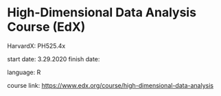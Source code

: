 # High-Dimensional Data Analysis Course (EdX)
HarvardX: PH525.4x

start date: 3.29.2020
finish date: 

language: R

course link: https://www.edx.org/course/high-dimensional-data-analysis
